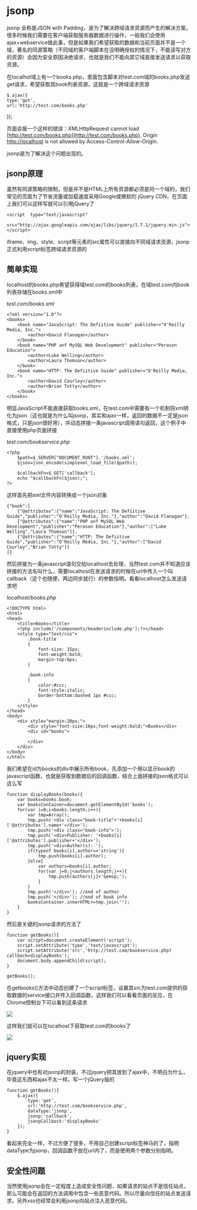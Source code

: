 # jsonp

jsonp 全称是JSON with Padding，是为了解决跨域请求资源而产生的解决方案。很多时候我们需要在客户端获取服务器数据进行操作，一般我们会使用ajax+webservice做此事，但是如果我们希望获取的数据和当前页面并不是一个域，著名的同源策略（不同域的客户端脚本在没明确授权的情况下，不能读写对方的资源）会因为安全原因决绝请求，也就是我们不能向其它域直接发送请求以获取资源。

在localhot域上有一个books.php，里面包含脚本对test.com域的books.php发送get请求，希望获取其book列表资源，这就是一个跨域请求资源

```
$.ajax({
type:'get',
url:'http://test.com/books.php'

```

});

页面会报一个这样的错误：XMLHttpRequest cannot load [http://test.com/books.php](http://test.com/books.php). Origin [http://localhost](http://localhost) is not allowed by Access-Control-Allow-Origin.

jsonp是为了解决这个问题出现的。

## jsonp原理

虽然有同源策略的限制，但是并不是HTML上所有资源都必须是同一个域的，我们常见的页面为了节省流量或加载速度采用Google或微软的 jQuery CDN，在页面上我们可以这样写就可以引用jQuery了

```
<script  type="text/javascript"
    src="http://ajax.googleapis.com/ajax/libs/jquery/1.7.1/jquery.min.js">
</script>

```

iframe、img、style、script等元素的src属性可以直接向不同域请求资源，jsonp正式利用script标签跨域请求资源的

## 简单实现

localhost的books.php希望获得域test.com的books列表，在域test.com内book列表存储在books.xml中

_test.com/books.xml_

```
<?xml version="1.0"?>
<books>
    <book name="JavaScript: The Defiitive Guide" publisher="O'Reilly Media, Inc.">
        <author>David Flanagan</author>
    </book>
    <book name="PHP anf MySQL Web Development" publisher="Perason Education">
        <author>Luke Welling</author>
        <author>Laura Thomson</author>
    </book>
    <book name="HTTP: The Defiitive Guide" publisher="O'Reilly Media, Inc.">
        <author>David Courley</author>
        <author>Brian Totty</author>
    </book>
</books>

```

明显JavaScript不能直接获取books.xml，在test.com中需要有一个机制将xml转化为json（这也就是为什么叫jsonp，其实和ajax一样，返回的数据不一定是json格式，只是json很好用），并动态拼接一条javascript调用语句返回，这个例子中直接使用php页面拼接

_test.com/bookservice.php_

```
<?php
    $path=$_SERVER["DOCUMENT_ROOT"].'/books.xml';
    $json=json_encode(simplexml_load_file($path));

    $callbackFn=$_GET['callback'];
    echo "$callbackFn($json);";
?>

```

这样首先把xml文件内容转换成一个json对象

```
{"book":[
    {"@attributes":{"name":"JavaScript: The Defiitive Guide","publisher":"O'Reilly Media, Inc."},"author":"David Flanagan"},
    {"@attributes":{"name":"PHP anf MySQL Web Development","publisher":"Perason Education"},"author":["Luke Welling","Laura Thomson"]},
    {"@attributes":{"name":"HTTP: The Defiitive Guide","publisher":"O'Reilly Media, Inc."},"author":["David Courley","Brian Totty"]}
]}

```

然后拼接为一条javascript语句交给localhost去处理，当然test.com并不知道应该拼接的方法名叫什么，需要localhost在发送请求的时候在url中传入一个叫callback（这个也随便，两边同步就行）的参数指明。看看localhost怎么发送请求吧

_localhost/books.php_

```
<!DOCTYPE html>
<html>
<head>
    <title>Books</title>
    <?php include('/components/headerinclude.php');?></head>
    <style type="text/css">
        .book-title
        {
            font-size: 15px;
            font-weight:bold;
            margin-top:6px;
        }

        .book-info
        {
            color:#ccc;
            font-style:italic;
            border-bottom:dashed 1px #ccc;
        }
    </style>
</head>
<body>
    <div style="margin:20px;">
        <div style="font-size:16px;font-weight:bold;">Books</div>
        <div id="books">

        </div>
    </div>
</body>
</html>

```

我们希望在id为books的div中展示所有book，先添加一个用以显示book的javascript函数，也就是获取到数据后的回调函数，结合上面拼接的json格式可以这么写

```
function displayBooks(books){
    var books=books.book;
    var booksContainer=document.getElementById('books');
    for(var i=0;i<books.length;i++){
        var tmp=Array();
        tmp.push('<div class="book-title">'+books[i]['@attributes'].name+'</div>');
        tmp.push('<div class="book-info">');
        tmp.push('<div>Publisher: '+books[i]['@attributes'].publisher+'</div>');
        tmp.push('<div>Author(s): ');
        if(typeof books[i].author=='string'){
            tmp.push(books[i].author);
        }else{
            var authors=books[i].author;
            for(var j=0;j<authors.length;j++){
                tmp.push(authors[j]+'&emsp;');
            }
        }
        tmp.push('</div>'); //end of author
        tmp.push('</div>'); //end of book info
        booksContainer.innerHTML+=tmp.join('');
    }
}

```

然后是关键的jsonp请求的方法了

```
function getBooks(){
    var script=document.createElement('script');
    script.setAttribute('type','text/javascript');
    script.setAttribute('src','http://test.com/bookservice.php?callback=displayBooks');
    document.body.appendChild(script);
}

getBooks();

```

在getbooks()方法中动态创建了一个script标签，设置其src为test.com提供的获取数据的service接口并传入回调函数，这样我们可以看看页面的反应，在Chrome控制台下可以看到这条请求

![](http://images.cnitblog.com/blog/349217/201310/27190321-146cad497f354f5788e3aa72e6d7f199.png)

这样我们就可以在localhost下获取test.com的books了

![](http://images.cnitblog.com/blog/349217/201310/27193335-e0c0af45bb7844cf8addf19f5d194d5a.png)

## jquery实现

在jquery中也有对jsonp的封装，不过jquery把其放到了ajax中，不明白为什么，毕竟这东西和ajax不太一样。写一个jQuery版的

```
function getBooks(){
    $.ajax({
        type:'get',
        url:'http://test.com/bookservice.php',
        dataType:'jsonp',
        jsonp:'callback',
        jsonpCallback:'displayBooks'
    });
}

```

看起来完全一样，不过方便了很多，不用自己创建script标签神马的了，指明dataType为jsonp，回调函数不放在url内了，而是使用两个参数分别指明。

## 安全性问题

当然使用jsonp会在一定程度上造成安全性问题，如果请求的站点不是信任站点，那么可能会在返回的方法调用中包含一些恶意代码。所以尽量向信任的站点发送请求。另外xss也经常会利用jsonp向站点注入恶意代码。